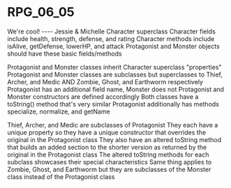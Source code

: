 # RPG_06_05
We're cool! ---- Jessie & Michelle
Character superclass
Character fields include health, strength, defense, and rating
Character methods include isAlive, getDefense, lowerHP, and attack
Protagonist and Monster objects should have these basic fields/methods

Protagonist and Monster classes inherit Character superclass "properties"
Protagonist and Monster classes are subclasses but superclasses to Thief, Archer, and Medic AND Zombie, Ghost, and Earthworm respectively
Protagonist has an additional field name, Monster does not
Protagonist and Monster constructors are defined accordingly
Both classes have a toString() method that's very similar
Protagonist additionally has methods specialize, normalize, and getName

Thief, Archer, and Medic are subclasses of Protagonist
They each have a unique property so they have a unique constructor that overrides the original in the Protagonist class
They also have an altered toString method that builds an added section to the shorter version as returned by the original in the Protagonist class
The altered toString methods for each subclass showcases their special characteristics 
Same thing applies to Zombie, Ghost, and Earthworm but they are subclasses of the Monster class instead of the Protagonist class
